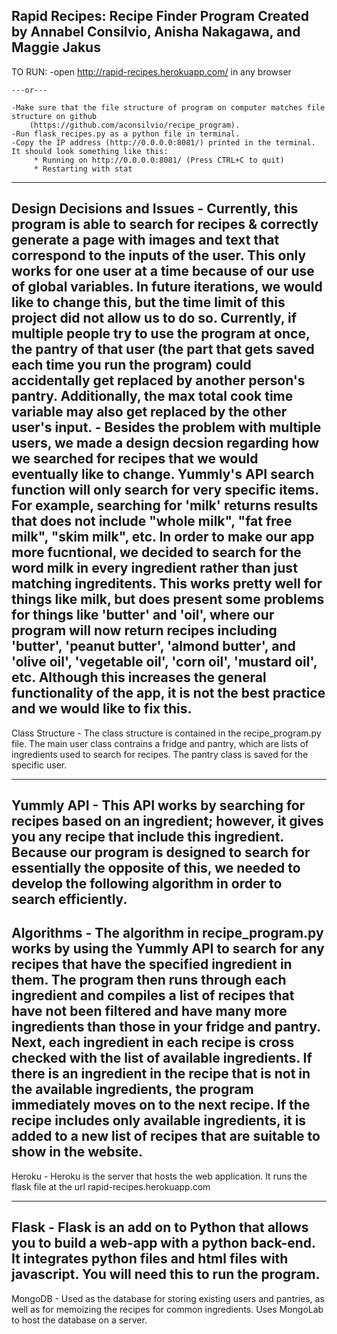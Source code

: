Rapid Recipes: Recipe Finder Program
Created by Annabel Consilvio, Anisha Nakagawa, and Maggie Jakus
--------------------------------------------------------------------
TO RUN:
	-open http://rapid-recipes.herokuapp.com/ in any browser

	---or---

	-Make sure that the file structure of program on computer matches file structure on github
		(https://github.com/aconsilvio/recipe_program).
	-Run flask_recipes.py as a python file in terminal.
	-Copy the IP address (http://0.0.0.0:8081/) printed in the terminal.  It should look something like this:
		 * Running on http://0.0.0.0:8081/ (Press CTRL+C to quit)
 		 * Restarting with stat
--------------------------------------------------------------------
Design Decisions and Issues
	- Currently, this program is able to search for recipes & correctly generate a page
		with images and text that correspond to the inputs of the user.  This only works
		for one user at a time because of our use of global variables.  In future iterations,
		we would like to change this, but the time limit of this project did not allow us
		to do so.  Currently, if multiple people try to use the program at once, the pantry
		of that user (the part that gets saved each time you run the program) could 
		accidentally get replaced by another person's pantry.  Additionally, the max total
		cook time variable may also get replaced by the other user's input.
	- Besides the problem with multiple users, we made a design decsion regarding how we
		searched for recipes that we would eventually like to change.  Yummly's
		API search function will only search for very specific items.  For example, searching
		for 'milk' returns results that does not include "whole milk", "fat free milk", "skim
		milk", etc.  In order to make our app more fucntional, we decided to search for the
		word milk in every ingredient rather than just matching ingreditents.  This works 
		pretty well for things like milk, but does present some problems for things like
		'butter' and 'oil', where our program will now return recipes including 'butter', 
		'peanut butter', 'almond butter', and 'olive oil', 'vegetable oil', 'corn oil',
		'mustard oil', etc.  Although this increases the general functionality of the app,
		it is not the best practice and we would like to fix this.
--------------------------------------------------------------------
Class Structure
	- The class structure is contained in the recipe_program.py file. The main user class contrains a fridge and pantry, which are lists of ingredients used to search for recipes. The pantry class is saved for the specific user.

--------------------------------------------------------------------
Yummly API
	- This API works by searching for recipes based on an ingredient; however, it gives you 
		any recipe that include this ingredient.  Because our program is designed to search
		for essentially the opposite of this, we needed to develop the following algorithm in
		order to search efficiently. 
--------------------------------------------------------------------
Algorithms
	- The algorithm in recipe_program.py works by using the Yummly API to search for any recipes
		that have the specified ingredient in them.  The program then runs through each ingredient
		and compiles a list of recipes that have not been filtered and have many more ingredients 
		than those in your fridge and pantry.  Next, each ingredient in each recipe is cross checked
		with the list of available ingredients.  If there is an ingredient in the recipe that is not 
		in the available ingredients, the program immediately moves on to the next recipe.  If the
		recipe includes only available ingredients, it is added to a new list of recipes that are 
		suitable to show in the website.
--------------------------------------------------------------------
Heroku
	- Heroku is the server that hosts the web application. It runs the flask file at the url rapid-recipes.herokuapp.com

--------------------------------------------------------------------
Flask
	- Flask is an add on to Python that allows you to build a web-app with a python back-end.
		It integrates python files and html files with javascript.  You will need this to run
		the program.
--------------------------------------------------------------------
MongoDB
	- Used as the database for storing existing users and pantries, as well as for memoizing the recipes for common ingredients. Uses MongoLab to host the database on a server.
